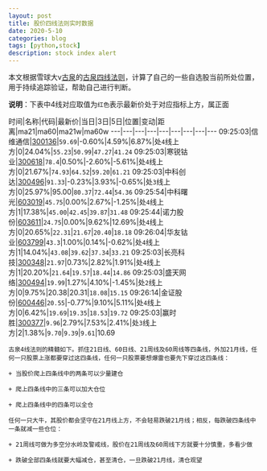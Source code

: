 ```yaml
---
layout: post
title: 股价四线法则实时数据
date: 2020-5-10
categories: blog
tags: [python,stock]
description: stock index alert
---
```



本文根据雪球大v[古泉](https://xueqiu.com/u/7148646888)的[古泉四线法则](https://xueqiu.com/7148646888/130498192)，计算了自己的一些自选股当前所处位置，用于持续追踪验证，帮助自己进行判断。

**说明**：下表中4线对应取值为`红色`表示最新价处于对应指标上方，属正面

时间|名称|代码|最新价|当日|3日|5日|位置|变动|距离|ma21|ma60|ma21w|ma60w
---|---|---|---|---|---|---|---|---
09:25:03|信维通信|[300136](https://xueqiu.com/S/SZ300136)|`59.69`|-0.60%|4.59%|6.87%|处`4`线上方|0|24.04%|`55.23`|`50.99`|`47.27`|`41.24`
09:25:03|寒锐钴业|[300618](https://xueqiu.com/S/SZ300618)|`78.4`|0.50%|-2.60%|-5.61%|处`4`线上方|0|21.67%|`74.93`|`64.52`|`59.20`|`61.21`
09:25:03|中科创达|[300496](https://xueqiu.com/S/SZ300496)|`91.33`|-0.23%|3.93%|-0.65%|处`3`线上方|0|25.97%|95.00|`80.37`|`72.44`|`54.36`
09:25:54|中科曙光|[603019](https://xueqiu.com/S/SH603019)|`45.75`|0.00%|2.67%|-1.25%|处`4`线上方|1|17.38%|`45.00`|`42.45`|`39.87`|`31.48`
09:25:44|诺力股份|[603611](https://xueqiu.com/S/SH603611)|`24.75`|0.00%|9.62%|12.69%|处`4`线上方|0|20.65%|`22.31`|`21.67`|`20.40`|`18.18`
09:26:04|华友钴业|[603799](https://xueqiu.com/S/SH603799)|`43.3`|1.00%|0.14%|-0.62%|处`4`线上方|1|14.04%|`43.08`|`39.62`|`37.34`|`33.21`
09:25:03|长亮科技|[300348](https://xueqiu.com/S/SZ300348)|`21.97`|0.73%|2.82%|1.91%|处`4`线上方|1|20.20%|`21.64`|`19.57`|`18.44`|`14.86`
09:25:03|盛天网络|[300494](https://xueqiu.com/S/SZ300494)|`19.99`|1.27%|4.10%|-1.45%|处`2`线上方|0|9.75%|20.38|20.31|`18.08`|`15.15`
09:26:14|金证股份|[600446](https://xueqiu.com/S/SH600446)|`20.55`|-0.77%|9.10%|5.11%|处`4`线上方|0|6.42%|`19.69`|`19.35`|`18.53`|`19.72`
09:25:03|赢时胜|[300377](https://xueqiu.com/S/SZ300377)|`9.96`|2.79%|7.53%|2.41%|处`3`线上方|2|1.38%|`9.70`|`9.39`|`9.61`|10.69

```
古泉4线法则的精髓如下。抓住21日线、60日线、21周线及60周线等四条线，外加21月线，任何一只股票上涨都要穿过这四条线，任何一只股票要想爆雷也要先下穿过这四条线：

+ 当股价爬上四条线中的两条可以少量建仓

+ 爬上四条线中的三条可以加大仓位

+ 爬上四条线中的四条可以全仓

任何一只大牛，其股价都会坚守在21月线上方，不会轻易跌破21月线；相反，每跌破四条线中一条就减一些仓位：

+ 21周线可做为多空分水岭及警戒线，股价在21周线及60周线下方就要十分慎重，多看少做

+ 跌破全部四条线就要大幅减仓，甚至清仓，一旦跌破21月线，清仓观望
```